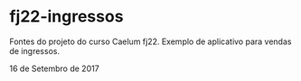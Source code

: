 # fj22-ingressos
Fontes do projeto do curso Caelum fj22. Exemplo de aplicativo para vendas de ingressos.

16 de Setembro de 2017

